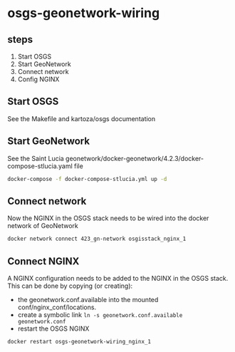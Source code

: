 # osgs-geonetwork-wiring

## steps

1. Start OSGS
1. Start GeoNetwork
1. Connect network
1. Config NGINX

## Start OSGS

See the Makefile and kartoza/osgs documentation

## Start GeoNetwork

See the Saint Lucia geonetwork/docker-geonetwork/4.2.3/docker-compose-stlucia.yaml file

```bash
docker-compose -f docker-compose-stlucia.yml up -d
```

## Connect network

Now the NGINX in the OSGS stack needs to be wired into the docker network of
GeoNetwork

```bash
docker network connect 423_gn-network osgisstack_nginx_1
```

## Connect NGINX

A NGINX configuration needs to be added to the NGINX in the OSGS stack. This can
be done by copying (or creating):

* the geonetwork.conf.available into the mounted conf/nginx_conf/locations.
* create a symbolic link `ln -s geonetwork.conf.available geonetwork.conf`
* restart the OSGS NGINX

```bash
docker restart osgs-geonetwork-wiring_nginx_1
```
